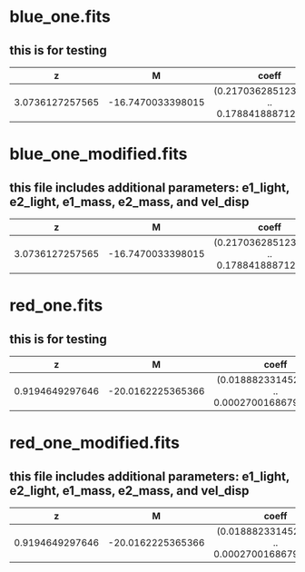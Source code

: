 

# blue_one.fits 
## this is for testing

|        z        |         M         |                 coeff                  |   ellipticity  | physical_size |  stellar_mass  |  angular_size  |      mag_g       |      mag_r      |      mag_i       |      mag_z       |      mag_Y       |
|:---------------:|:-----------------:|:--------------------------------------:|:--------------:|:-------------:|:--------------:|:--------------:|:---------------:|:---------------:|:---------------:|:---------------:|:---------------:|
| 3.0736127257565 | -16.7470033398015 | (0.21703628512318102 .. 0.1788418887129797) | 0.3736128112313 | 1.179511857212 | 509887986.6609 | 7.307914947620696e-07 | 30.7801940568065 | 30.5435507162778 | 30.3493687820319 | 30.1821558048194 | 30.1415606316495 |

# blue_one_modified.fits
## this file includes additional parameters: e1_light, e2_light, e1_mass, e2_mass, and vel_disp
|        z        |         M         |                 coeff                  |   ellipticity  | physical_size |  stellar_mass  |  angular_size  |      mag_g       |      mag_r      |      mag_i       |      mag_z       |      mag_Y       |    e1_light     |    e2_light     |    e1_mass      |    e2_mass      |   vel_disp    |
|:---------------:|:-----------------:|:--------------------------------------:|:--------------:|:-------------:|:--------------:|:--------------:|:---------------:|:---------------:|:---------------:|:---------------:|:---------------:|:---------------:|:---------------:|:---------------:|:---------------:|:------------:|
| 3.0736127257565 | -16.7470033398015 | (0.21703628512318102 .. 0.1788418887129797) | 0.3736128112313 | 1.179511857212 | 509887986.6609 | 7.307914947620696e-07 | 30.7801940568065 | 30.5435507162778 | 30.3493687820319 | 30.1821558048194 | 30.1415606316495 | 0.3606774458479 | 0.0974592877705 | 0.2846014051826 | 0.1056719127566 | 58.8564342262 |
# red_one.fits
## this is for testing

|        z        |         M         |                 coeff                  |   ellipticity  | physical_size |  stellar_mass  |  angular_size  |      mag_g       |      mag_r      |      mag_i       |      mag_z       |      mag_Y       |
|:---------------:|:-----------------:|:--------------------------------------:|:--------------:|:-------------:|:--------------:|:--------------:|:---------------:|:---------------:|:---------------:|:---------------:|:---------------:|
| 0.9194649297646 | -20.0162225365366 | (0.018882331452450093 .. 0.0002700168679814156) | 0.1041235812599 | 1.265509533641 | 69416042146.5530 | 7.613175197518637e-07 | 26.4515655210613 | 24.9413428457767 | 23.9074606786762 | 23.0338680241791 | 22.6873489355841 |

# red_one_modified.fits
## this file includes additional parameters: e1_light, e2_light, e1_mass, e2_mass, and vel_disp

|        z        |         M         |                 coeff                  |   ellipticity  | physical_size |  stellar_mass  |  angular_size  |      mag_g       |      mag_r      |      mag_i       |      mag_z       |      mag_Y       |    e1_light     |    e2_light     |    e1_mass      |    e2_mass      |   vel_disp    |
|:---------------:|:-----------------:|:--------------------------------------:|:--------------:|:-------------:|:--------------:|:--------------:|:---------------:|:---------------:|:---------------:|:---------------:|:---------------:|:---------------:|:---------------:|:---------------:|:---------------:|:------------:|
| 0.9194649297646 | -20.0162225365366 | (0.018882331452450093 .. 0.0002700168679814156) | 0.1041235812599 | 1.265509533641 | 69416042146.5530 | 7.613175197518637e-07 | 26.4515655210613 | 24.9413428457767 | 23.9074606786762 | 23.0338680241791 | 22.6873489355841 | -0.0566195532045 | 0.0873839022321 | -0.0843470068897 | 0.0971065329799 | 191.4037153103 |
